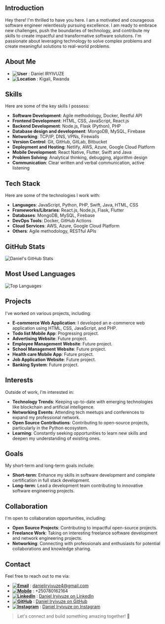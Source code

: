 ## Introduction
Hey there! I'm thrilled to have you here. I am a motivated and courageous software engineer relentlessly pursuing excellence. I am ready to embrace new challenges, push the boundaries of technology, and contribute my skills to create impactful and transformative software solutions. I'm passionate about leveraging technology to solve complex problems and create meaningful solutions to real-world problems.

## About Me
- **![User](https://img.shields.io/badge/User-000000?style=flat-square&logo=user&logoColor=white)** : Daniel IRYIVUZE
- **![Location](https://img.shields.io/badge/Location-000000?style=flat-square&logo=google-maps&logoColor=white)** : Kigali, Rwanda

## Skills
Here are some of the key skills I possess:

- **Software Development**: Agile methodology, Docker, Restful API
- **Frontend Development**: HTML, CSS, JavaScript, React.js
- **Backend Development**: Node.js, Flask (Python), PHP
- **Database design and development**: MongoDB, MySQL, Firebase
- **Networking**: TCP/IP, DNS, VPNs, Firewalls
- **Version Control**: Git, GitHub, GitLab, Bitbucket
- **Deployment and Hosting**: Netlify, AWS, Azure, Google Cloud Platform
- **Mobile Development**: React Native, Flutter, Swift and Java
- **Problem Solving**: Analytical thinking, debugging, algorithm design
- **Communication**: Clear written and verbal communication, active listening

## Tech Stack
Here are some of the technologies I work with:

- **Languages**: JavaScript, Python, PHP, Swift, Java, HTML, CSS
- **Frameworks/Libraries**: React.js, Node.js, Flask, Flutter
- **Databases**: MongoDB, MySQL, Firebase
- **DevOps Tools**: Docker, GitHub Actions
- **Cloud Services**: AWS, Azure, Google Cloud Platform
- **Others**: Agile methodology, RESTful APIs

## GitHub Stats
![Daniel's GitHub Stats](https://github-readme-stats.vercel.app/api?username=Daniel-IRYIVUZE&show_icons=true&theme=radical)

## Most Used Languages
![Top Languages](https://github-readme-stats.vercel.app/api/top-langs/?username=Daniel-IRYIVUZE&layout=compact&theme=radical)

## Projects
I've worked on various projects, including:
- **E-commerce Web Application**: I developed an e-commerce web application using HTML, CSS, JavaScript, and PHP.
- **Todo list Mobile App**: Progressing project.
- **Advertising Website**: Future project.
- **Employee Management Website**: Future project.
- **School Management Website**: Future project.
- **Health care Mobile App**: Future project.
- **Job Application Website**: Future project.
- **Banking System**: Future project.

## Interests
Outside of work, I'm interested in:
- **Technology Trends**: Keeping up-to-date with emerging technologies like blockchain and artificial intelligence.
- **Networking Events**: Attending tech meetups and conferences to expand my professional network.
- **Open Source Contributions**: Contributing to open-source projects, particularly in the Python ecosystem.
- **Learning**: Constantly seeking opportunities to learn new skills and deepen my understanding of existing ones.

## Goals
My short-term and long-term goals include:
- **Short-term**: Enhance my skills in software development and complete certification in full stack development.
- **Long-term**: Lead a development team contributing to innovative software engineering projects.

## Collaboration
I'm open to collaboration opportunities, including:
- **Open Source Projects**: Contributing to impactful open-source projects.
- **Freelance Work**: Taking on interesting freelance software development and network engineering projects.
- **Networking**: Connecting with professionals and enthusiasts for potential collaborations and knowledge sharing.

## Contact
Feel free to reach out to me via:
- **[![Email](https://img.shields.io/badge/Email-D14836?style=flat-square&logo=Gmail&logoColor=white)](https://www.instagram.com/iry_daniel/)** : danieliryivuze4@gmail.com
- **[![Mobile](https://img.shields.io/badge/Mobile-000000?style=flat-square&logo=mobile&logoColor=white)](https://www.linkedin.com/in/daniel-iryivuze-992141278/)** : +250780162164
- **[![LinkedIn](https://img.shields.io/badge/-LinkedIn-0077B5?style=flat-square&logo=LinkedIn&logoColor=white)](https://www.linkedin.com/in/daniel-iryivuze-992141278/)** : [Daniel Iryivuze on LinkedIn](https://www.linkedin.com/in/daniel-iryivuze-992141278/)
- **[![GitHub](https://img.shields.io/badge/-GitHub-181717?style=flat-square&logo=GitHub&logoColor=white)](https://github.com/Daniel-IRYIVUZE)** : [Daniel Iryivuze on GitHub](https://github.com/Daniel-IRYIVUZE)
- **[![Instagram](https://img.shields.io/badge/-Instagram-833AB4?style=flat-square&logo=Instagram&logoColor=white)](https://www.instagram.com/iry_daniel/)** : [Daniel Iryivuze on Instagram](https://www.instagram.com/iry_daniel/)

> Let's connect and build something amazing together! 🚀
